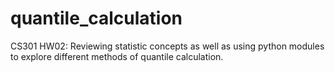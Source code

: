 # quantile_calculation
CS301 HW02: Reviewing statistic concepts as well as using python modules to explore different methods of quantile calculation.
